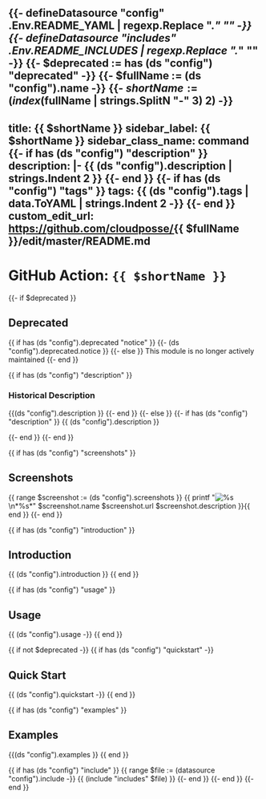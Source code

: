 {{- defineDatasource "config" .Env.README_YAML | regexp.Replace ".*" "" -}}
{{- defineDatasource "includes" .Env.README_INCLUDES | regexp.Replace ".*" "" -}}
{{- $deprecated := has (ds "config") "deprecated" -}}
{{- $fullName := (ds "config").name -}}
{{- $shortName := (index ($fullName | strings.SplitN "-" 3) 2) -}}
---
title: {{ $shortName }}
sidebar_label: {{ $shortName }}
sidebar_class_name: command
{{- if has (ds "config") "description" }}
description: |-
{{ (ds "config").description | strings.Indent 2 }}
{{- end }}
{{- if has (ds "config") "tags" }}
tags:
{{ (ds "config").tags | data.ToYAML | strings.Indent 2 -}}
{{- end }}
custom_edit_url: https://github.com/cloudposse/{{ $fullName }}/edit/master/README.md
---

# GitHub Action: `{{ $shortName }}`

{{- if $deprecated }}
## Deprecated

{{ if has (ds "config").deprecated "notice" }}
  {{- (ds "config").deprecated.notice }}
{{- else }}
  This module is no longer actively maintained
{{- end }}

{{ if has (ds "config") "description" }}
### Historical Description

{{(ds "config").description }}
{{- end }}
{{- else }}
{{- if has (ds "config") "description" }}
{{ (ds "config").description }}

{{- end }}
{{- end }}

{{ if has (ds "config") "screenshots" }}
## Screenshots

{{ range $screenshot := (ds "config").screenshots }}
{{ printf "![%s](%s)\n*%s*" $screenshot.name $screenshot.url $screenshot.description }}{{ end }}
{{- end }}

{{ if has (ds "config") "introduction" }}
## Introduction

{{ (ds "config").introduction }}
{{ end }}

{{ if has (ds "config") "usage" }}
## Usage

{{ (ds "config").usage -}}
{{ end }}

{{ if not $deprecated -}}
{{ if has (ds "config") "quickstart" -}}
## Quick Start

{{ (ds "config").quickstart -}}
{{ end }}

{{ if has (ds "config") "examples" }}
## Examples

{{(ds "config").examples }}
{{ end }}

{{ if has (ds "config") "include" }}
{{ range $file := (datasource "config").include -}}
{{ (include "includes" $file) }}
{{- end }}
{{- end }}
{{- end }}
